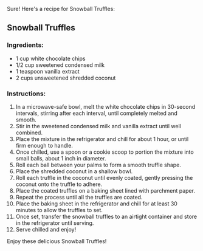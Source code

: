 Sure! Here's a recipe for Snowball Truffles:

## Snowball Truffles

### Ingredients:
- 1 cup white chocolate chips
- 1/2 cup sweetened condensed milk
- 1 teaspoon vanilla extract
- 2 cups unsweetened shredded coconut

### Instructions:
1. In a microwave-safe bowl, melt the white chocolate chips in 30-second intervals, stirring after each interval, until completely melted and smooth.
2. Stir in the sweetened condensed milk and vanilla extract until well combined.
3. Place the mixture in the refrigerator and chill for about 1 hour, or until firm enough to handle.
4. Once chilled, use a spoon or a cookie scoop to portion the mixture into small balls, about 1 inch in diameter.
5. Roll each ball between your palms to form a smooth truffle shape.
6. Place the shredded coconut in a shallow bowl.
7. Roll each truffle in the coconut until evenly coated, gently pressing the coconut onto the truffle to adhere.
8. Place the coated truffles on a baking sheet lined with parchment paper.
9. Repeat the process until all the truffles are coated.
10. Place the baking sheet in the refrigerator and chill for at least 30 minutes to allow the truffles to set.
11. Once set, transfer the snowball truffles to an airtight container and store in the refrigerator until serving.
12. Serve chilled and enjoy!

Enjoy these delicious Snowball Truffles!